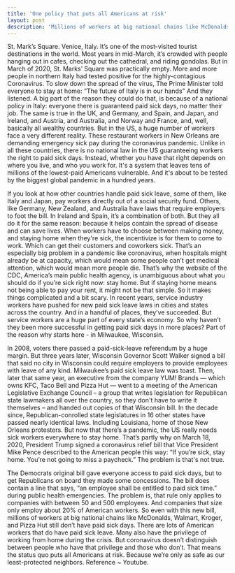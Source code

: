 ```yaml
---
title: 'One policy that puts all Americans at risk'
layout: post
description: 'Millions of workers at big national chains like McDonalds, Walmart, Kroger, and Pizza Hut still don’t have paid sick days. There are lots of American workers that do have paid sick leave. Many also have the privilege of working from home during the crisis. But coronavirus doesn’t distinguish between people who have that privilege and those who don’t. That means the status quo puts all Americans at risk.  '
---
```


St. Mark’s Square. Venice, Italy. It’s one of the most-visited tourist destinations in the world. Most years in mid-March, it’s crowded with people hanging out in cafes, checking out the cathedral, and riding gondolas. But in March of 2020, St. Marks’ Square was practically empty. More and more people in northern Italy had tested positive for the highly-contagious Coronavirus. To slow down the spread of the virus, The Prime Minister told everyone to stay at home: “The future of Italy is in our hands" And they listened. A big part of the reason they could do that, is because of a national policy in Italy: everyone there is guaranteed paid sick days, no matter their job. The same is true in the UK, and Germany, and Spain, and Japan, and Ireland, and Austria, and Australia, and Norway and France, and, well, basically all wealthy countries. But in the US, a huge number of workers face a very different reality. These restaurant workers in New Orleans are demanding emergency sick pay during the coronavirus pandemic. Unlike in all these countries, there is no national law in the US guaranteeing workers the right to paid sick days. Instead, whether you have that right depends on where you live, and who you work for. It's a system that leaves tens of millions of the lowest-paid Americans vulnerable. And it's about to be tested by the biggest global pandemic in a hundred years. 

If you look at how other countries handle paid sick leave, some of them, like Italy and Japan, pay workers directly out of a social security fund. Others, like Germany, New Zealand, and Australia have laws that require employers to foot the bill. In Ireland and Spain, it’s a combination of both. But they all do it for the same reason: because it helps contain the spread of disease and can save lives. When workers have to choose between making money, and staying home when they're sick, the incentivize is for them to come to work. Which can get their customers and coworkers sick. That’s an especially big problem in a pandemic like coronavirus, when hospitals might already be at capacity, which would mean some people can’t get medical attention, which would mean more people die. That’s why the website of the CDC, America’s main public health agency, is unambiguous about what you should do if you’re sick right now: stay home. But if staying home means not being able to pay your rent, it might not be that simple. So it makes things complicated and a bit scary. In recent years, service industry workers have pushed for new paid sick leave laws in cities and states across the country. And in a handful of places, they’ve succeeded. But service workers are a huge part of every state’s economy. So why haven’t they been more successful in getting paid sick days in more places? Part of the reason why starts here - in Milwaukee, Wisconsin. 

In 2008, voters there passed a paid-sick-leave referendum by a huge margin. But three years later, Wisconsin Governor Scott Walker signed a bill that said no city in Wisconsin could require employers to provide employees with leave of any kind. Milwaukee’s paid sick leave law was toast. Then, later that same year, an executive from the company YUM! Brands — which owns KFC, Taco Bell and Pizza Hut — went to a meeting of the American Legislative Exchange Council – a group that writes legislation for Republican state lawmakers all over the country, so they don't have to write it themselves – and handed out copies of that Wisconsin bill. In the decade since, Republican-conrolled state legislatures in 16 other states have passed nearly identical laws. Including Louisiana, home of those New Orleans protesters. But now that there’s a pandemic, the US really needs sick workers everywhere to stay home. That’s partly why on March 18, 2020, President Trump signed a coronavirus relief bill that Vice President Mike Pence described to the American people this way: “If you’re sick, stay home. You’re not going to miss a paycheck.” The problem is that's not true. 

The Democrats original bill gave everyone access to paid sick days, but to get Republicans on board they made some concessions. The bill does contain a line that says, “an employee shall be entitled to paid sick time.” during public health emergencies. The problem is, that rule only applies to companies with between 50 and 500 employees. And companies that size only employ about 20% of American workers. So even with this new bill, millions of workers at big national chains like McDonalds, Walmart, Kroger, and Pizza Hut still don’t have paid sick days. There are lots of American workers that do have paid sick leave. Many also have the privilege of working from home during the crisis. But coronavirus doesn’t distinguish between people who have that privilege and those who don’t. That means the status quo puts all Americans at risk. Because we’re only as safe as our least-protected neighbors. 
Reference ~ Youtube.
